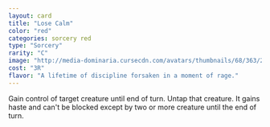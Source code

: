 ```yaml
---
layout: card
title: "Lose Calm"
color: "red"
categories: sorcery red
type: "Sorcery"
rarity: "C"
image: "http://media-dominaria.cursecdn.com/avatars/thumbnails/68/363/200/283/635618450454205082.png"
cost: "3R"
flavor: "A lifetime of discipline forsaken in a moment of rage."
---
```


Gain control of target creature until end of turn. Untap that creature. It gains haste and can't be blocked except by two or more creature until the end of turn.
